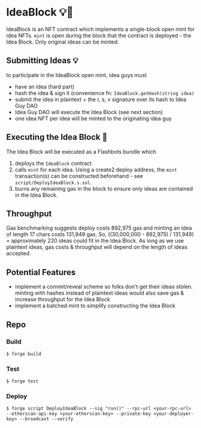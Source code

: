 # IdeaBlock 💡🧊

IdeaBlock is an NFT contract which implements a single-block open mint for idea NFTs. `mint` is open during the block that the contract is deployed - the Idea Block. Only original ideas can be minted.
 
## Submitting Ideas 💡
to participate in the IdeaBlock open mint, idea guys must
- have an idea (hard part)
- hash the idea & sign it (convenience fn: `IdeaBlock.getHash(string idea)`
- submit the idea in plaintext + the r, s, v signature over its hash to Idea Guy DAO
- Idea Guy DAO will execute the Idea Block (see next section)
- one idea NFT per idea will be minted to the originating idea guy

## Executing the Idea Block 🧊
The Idea Block will be executed as a Flashbots bundle which
1. deploys the `IdeaBlock` contract
2. calls `mint` for each idea. Using a create2 deploy address, the `mint` transaction(s) can be constructed beforehand - see `script/DeployIdeaBlock.s.sol`.
3. burns any remaining gas in the block to ensure only ideas are contained in the Idea Block.

## Throughput

Gas benchmarking suggests deploy costs 892,975 gas and minting an idea of length 17 chars costs 131,949 gas. So, ((30,000,000 - 892,975) / 131,949) = approximately 220 ideas could fit in the Idea Block. As long as we use plaintext ideas, gas costs & throughput will depend on the length of ideas accepted.

## Potential Features
- implement a commit/reveal scheme so folks don't get their ideas stolen. minting with hashes instead of plaintext ideas would also save gas & increase throughput for the Idea Block
- implement a batched mint to simplify constructing the Idea Block

## Repo
### Build

```shell
$ forge build
```

### Test

```shell
$ forge test
```

### Deploy

```shell
$ forge script DeployIdeaBlock --sig "run()" --rpc-url <your-rpc-url> --etherscan-api-key <your-etherscan-key> --private-key <your-deployer-key> --broadcast --verify
```
